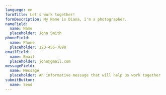 ```yaml
---
languege: en
formTitle: Let's work together!
formDescription: My Name is Diana, I'm a photographer.
nameField:
  name: Name
  placeholder: John Smith
phoneField:
  name: Phone
  placeholder: 123-456-7890
emailField:
  name: Email
  placeholder: john@gmail.com
messageField:
  name: Message
  placeholder: An informative message that will help us work together
submitButton:
  name: Send
---
```


